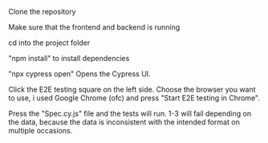 Clone the repository

Make sure that the frontend and backend is running

cd into the project folder 

"npm install" to install dependencies

"npx cypress open" Opens the Cypress UI.
  
 Click the E2E testing square on the left side. Choose the browser you want to use, i used Google Chrome (ofc) and press "Start E2E testing in Chrome". 
   
 Press the "Spec.cy.js" file and the tests will run. 1-3 will fail depending on the data, because the data is inconsistent with the intended format on multiple occasions. 
